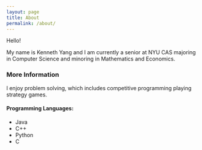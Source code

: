 ```yaml
---
layout: page
title: About
permalink: /about/
---
```


Hello!

My name is Kenneth Yang and I am currently a senior at NYU CAS majoring in Computer Science and minoring in Mathematics and Economics.

### More Information

I enjoy problem solving, which includes competitive programming playing strategy games.

#### Programming Languages:
* Java
* C++
* Python
* C
